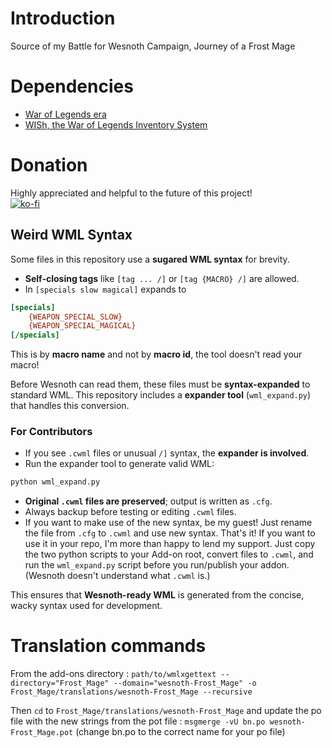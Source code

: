 # Introduction
Source of my Battle for Wesnoth Campaign, Journey of a Frost Mage

# Dependencies
* [War of Legends era](https://github.com/knyghtmare/War_of_Legends)
* [WISh, the War of Legends Inventory System](https://github.com/babaissarkar/WISh)

# Donation
Highly appreciated and helpful to the future of this project!<br/>
[![ko-fi](https://ko-fi.com/img/githubbutton_sm.svg)](https://ko-fi.com/I2I11E85IE)

## Weird WML Syntax

Some files in this repository use a **sugared WML syntax** for brevity.

* **Self-closing tags** like `[tag ... /]` or `[tag {MACRO} /]` are allowed.
* In `[specials slow magical]` expands to
```ini
[specials]
	{WEAPON_SPECIAL_SLOW}
	{WEAPON_SPECIAL_MAGICAL}
[/specials]
```
This is by **macro name** and not by **macro id**, the tool doesn't read your macro!

Before Wesnoth can read them, these files must be **syntax-expanded** to standard WML. This repository includes a **expander tool** (`wml_expand.py`) that handles this conversion.

### For Contributors

* If you see `.cwml` files or unusual `/]` syntax, the **expander is involved**.
* Run the expander tool to generate valid WML:

```bash
python wml_expand.py
```

* **Original `.cwml` files are preserved**; output is written as `.cfg`.
* Always backup before testing or editing `.cwml` files.
* If you want to make use of the new syntax, be my guest! Just rename the file from `.cfg` to `.cwml` and use new syntax. That's it! If you want to use it in your repo, I'm more than happy to lend my support. Just copy the two python scripts to your Add-on root, convert files to `.cwml`, and run the `wml_expand.py` script before you run/publish your addon. (Wesnoth doesn't understand what `.cwml` is.)

This ensures that **Wesnoth-ready WML** is generated from the concise, wacky syntax used for development.


# Translation commands
From the add-ons directory :
`path/to/wmlxgettext --directory="Frost_Mage" --domain="wesnoth-Frost_Mage" -o Frost_Mage/translations/wesnoth-Frost_Mage --recursive`

Then `cd` to `Frost_Mage/translations/wesnoth-Frost_Mage` and update the po file with the new strings from the pot file :
`msgmerge -vU bn.po wesnoth-Frost_Mage.pot` (change bn.po to the correct name for your po file)
